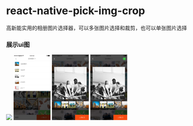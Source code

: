 # react-native-pick-img-crop
高新能实用的相册图片选择器，可以多张图片选择和裁剪，也可以单张图片选择

### 展示ui图
<p>
    <img src ="./showImg/select.png" 
          height="auto" width="100" />
    <img src ="./showImg/filter.png"
          height="auto" width="100"/>
    <img src ="./showImg/crop1.png"
         height="auto" width="100"/>
    <img src ="./showImg/crop2.png"
         height="auto" width="100"/>
</p>

<!--![选择图片](./showImg/select.png)
  ![筛选图片](./showImg/filter.png)
  ![裁剪图片1](./showImg/crop1.png)
  ![裁剪图片2](./showImg/crop2.png)-->
